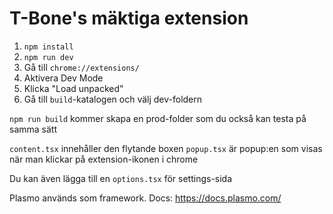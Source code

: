 # T-Bone's mäktiga extension

1. `npm install`
2. `npm run dev`
3. Gå till `chrome://extensions/`
4. Aktivera Dev Mode
5. Klicka "Load unpacked"
6. Gå till `build`-katalogen och välj dev-foldern 

`npm run build` kommer skapa en prod-folder som du också kan testa på samma sätt


`content.tsx` innehåller den flytande boxen
`popup.tsx` är popup:en som visas när man klickar på extension-ikonen i chrome

Du kan även lägga till en `options.tsx` för settings-sida

Plasmo används som framework. Docs: https://docs.plasmo.com/